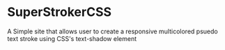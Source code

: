 # SuperStrokerCSS
A Simple site that allows user to create a responsive multicolored psuedo text stroke using CSS's text-shadow element
